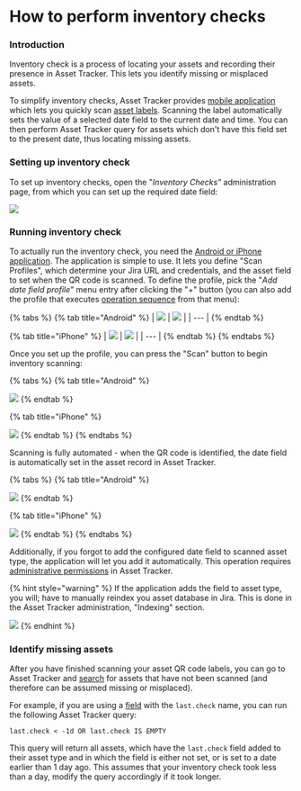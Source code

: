 # How to perform inventory checks

### Introduction

Inventory check is a process of locating your assets and recording their presence in Asset Tracker. This lets you identify missing or misplaced assets.

To simplify inventory checks, Asset Tracker provides [mobile application](../mobile-access/label-scanners.md) which lets you quickly scan [asset labels](how-to-print-labels-for-assets.md). Scanning the label automatically sets the value of a selected date field to the current date and time. You can then perform Asset Tracker query for assets which don't have this field set to the present date, thus locating missing assets.

### Setting up inventory check

To set up inventory checks, open the "_Inventory Checks"_ administration page, from which you can set up the required date field:

![](https://confluence.spartez.com/download/attachments/34604757/invc.png?version=3&modificationDate=1499079806960&api=v2&effects=drop-shadow)

### Running inventory check

To actually run the inventory check, you need the [Android or iPhone application](../mobile-access/label-scanners.md). The application is simple to use. It lets you define "Scan Profiles", which determine your Jira URL and credentials, and the asset field to set when the QR code is scanned. To define the profile, pick the "_Add date field profile"_ menu entry after clicking the "+" button \(you can also add the profile that executes [operation sequence](how-to-define-and-execute-pre-packaged-operation-sequences-on-assets/invoking-operation-sequences-by-scanning-asset-label.md) from that menu\):



{% tabs %}
{% tab title="Android" %}
| ![](../.gitbook/assets/android-1.jpeg) | ![](../.gitbook/assets/android-2.jpeg) |
| --- |
{% endtab %}

{% tab title="iPhone" %}
| ![](../.gitbook/assets/iphone-1.jpeg) | ![](../.gitbook/assets/iphone-2.jpeg) |
| --- |
{% endtab %}
{% endtabs %}

Once you set up the profile, you can press the "Scan" button to begin inventory scanning:

{% tabs %}
{% tab title="Android" %}


![](../.gitbook/assets/image%20%2857%29.png)
{% endtab %}

{% tab title="iPhone" %}


![](../.gitbook/assets/image%20%2829%29.png)
{% endtab %}
{% endtabs %}

Scanning is fully automated - when the QR code is identified, the date field is automatically set in the asset record in Asset Tracker. 

{% tabs %}
{% tab title="Android" %}


![](../.gitbook/assets/image%20%282%29.png)
{% endtab %}

{% tab title="iPhone" %}


![](../.gitbook/assets/image%20%2830%29.png)
{% endtab %}
{% endtabs %}

Additionally, if you forgot to add the configured date field to scanned asset type, the application will let you add it automatically. This operation requires [administrative permissions](how-to-control-access-to-assets.md) in Asset Tracker.

{% hint style="warning" %}
If the application adds the field to asset type, you will; have to manually reindex you asset database in Jira. This is done in the Asset Tracker administration, "Indexing" section.

![](https://confluence.spartez.com/download/attachments/34604757/indexes.png?version=1&modificationDate=1489587187363&api=v2&effects=drop-shadow)
{% endhint %}

### Identify missing assets

After you have finished scanning your asset QR code labels, you can go to Asset Tracker and [search](../searching/) for assets that have not been scanned \(and therefore can be assumed missing or misplaced\).

For example, if you are using a [field](../guide/defining-an-asset-field.md) with the `last.check` name, you can run the following Asset Tracker query:

```text
last.check < -1d OR last.check IS EMPTY
```

This query will return all assets, which have the `last.check` field added to their asset type and in which the field is either not set, or is set to a date earlier than 1 day ago. This assumes that your inventory check took less than a day, modify the query accordingly if it took longer. 

